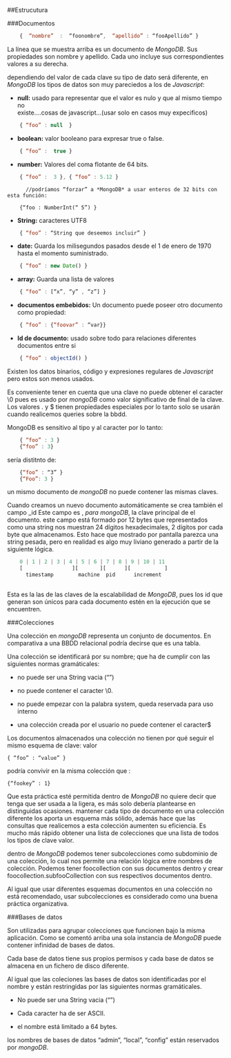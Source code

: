 ##Estrucutura

###Documentos

```javascript
    {  “nombre”  :  “foonombre”,  “apellido” : “fooApellido” }
```

La línea que se muestra arriba es un documento de *MongoDB*. Sus propiedades son nombre y apellido. Cada uno incluye sus correspondientes valores a su derecha.

dependiendo del valor de cada clave su tipo de dato será diferente, en *MongoDB* los tipos de datos son muy pareciedos a los de *Javascript*:

* **null:** usado para representar que el valor es nulo y que al mismo tiempo no     
   existe….cosas de javascript…(usar solo en casos muy expecificos)

```javascript
    { “foo” : null  }
```

* **boolean:** valor booleano para expresar true o false.
		
```javascript
    { “foo” :  true }
```

* **number:** Valores del coma flotante de 64 bits.

```javascript
    { “foo” :  3 }, { “foo” : 5.12 }
```

	      //podríamos “forzar” a *MongoDB* a usar enteros de 32 bits con esta función:

		{“foo : NumberInt(“ 5”) }

* **String:** caracteres UTF8
		
```javascript
    { “foo” : “String que deseemos incluir” }
```

* **date:** Guarda los milisegundos pasados desde el 1 de enero de 1970 hasta el momento suministrado.

```javascript
    { “foo” : new Date() }
```

* **array:** Guarda una lista de valores

```javascript
    { “foo” : [“x”, “y” , “z”] }
```
		
* **documentos embebidos:** Un documento puede poseer otro documento como propiedad:

```javascript
    { “foo” : {“foovar” : “var}}
```

* **Id de documento:** usado sobre todo para relaciones diferentes documentos entre si
	 	
```javascript
    { “foo” : objectId() }
```

Existen los datos binarios, código y expresiones regulares de *Javascript* pero estos son menos usados.

Es conveniente tener en cuenta que una clave no puede obtener el caracter \0 pues es usado por *mongoDB* como valor significativo de final de la clave. Los valores . y $ tienen propiedades especiales por lo tanto solo se usarán cuando realicemos queries sobre la bbdd.

MongoDB es sensitivo al tipo y al caracter por lo tanto:

```javascript
    { “foo” : 3 }               
	{“foo” : 3}
```

sería distitnto de:                     

```javascript
	{“foo” : “3” }   
	{“Foo”: 3 }
```


un mismo documento de *mongoDB* no puede contener las mismas claves.
 
Cuando creamos un nuevo documento automáticamente se crea también el campo _id
Este campo es , *para mongoDB*, la clave principal de el documento. este campo está formado por 12 bytes que representados como una string nos muestran 24 dígitos hexadecimales, 2 dígitos por cada byte que almacenamos. Esto hace que mostrado por pantalla parezca una string pesada, pero en realidad es algo muy liviano generado a partir de la siguiente lógica.

```javascript
	0 | 1 | 2 | 3 | 4 | 5 | 6 | 7 | 8 | 9 | 10 | 11
	[                ][       ][      ][           ]
	  timestamp        machine  pid      increment
    
```

Esta es la las de las claves de la escalabilidad de *MongoDB*,  pues los id que generan son únicos para cada documento estén en la ejecución que se encuentren.


###Colecciones

Una colección en *mongoDB* representa un conjunto de documentos. En comparativa a una BBDD relacional podría decirse que es una tabla.

Una colección se identificará por su nombre; que ha de cumplir con las siguientes  normas gramáticales:

* no puede ser una String vacia (“”)

* no puede contener el caracter \0.

* no puede empezar con la palabra system, queda reservada para uso interno

* una colección creada por el usuario no puede contener el caracter$


Los documentos almacenados  una colección no tienen por qué seguir el mismo esquema de clave: valor

    { “foo” : “value” }

podría convivir en la misma colección que :

    {“fookey” : 1}

 
Que esta práctica esté permitida dentro de *MongoDB* no quiere decir que tenga que ser usada a la ligera, es más solo debería plantearse en distinguidas ocasiones. mantener cada tipo de documento en una colección diferente los aporta un esquema más sólido, además hace que las consultas que realicemos a esta colección aumenten su eficiencia. Es mucho más rápido obtener una lista de colecciones que una lista de todos los tipos de clave valor. 

dentro de *MongoDB* podemos tener subcolecciones como subdominio de una colección, lo cual nos permite una relación lógica entre nombres de colección. Podemos tener foocollection  con sus documentos dentro y crear foocollection.subfooCollection  con sus respectivos documentos dentro.

Al igual que usar diferentes esquemas documentos en una colección no está recomendado, usar subcolecciones es considerado como una buena práctica organizativa.




###Bases de datos

Son utilizadas para agrupar colecciones que funcionen bajo la misma aplicación. Como se comentó arriba una sola instancia de *MongoDB* puede contener infinidad de bases de datos.

Cada base de datos tiene sus propios permisos y cada base de datos se almacena en un fichero de disco diferente.

Al igual que las coleciones las bases de datos son identificadas por el nombre y están restringidas por las siguientes normas gramáticales.

* No puede ser una String vacia (“”)

* Cada caracter ha de ser ASCII.

* el nombre está limitado a 64 bytes.

los nombres de bases de datos “admin”, “local”, “config” están reservados por *mongoDB*.
